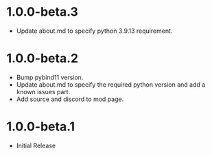 # 1.0.0-beta.3
- Update about.md to specify python 3.9.13 requirement.

# 1.0.0-beta.2
- Bump pybind11 version.
- Update about.md to specify the required python version and add a known issues part.
- Add source and discord to mod page.

# 1.0.0-beta.1
- Initial Release